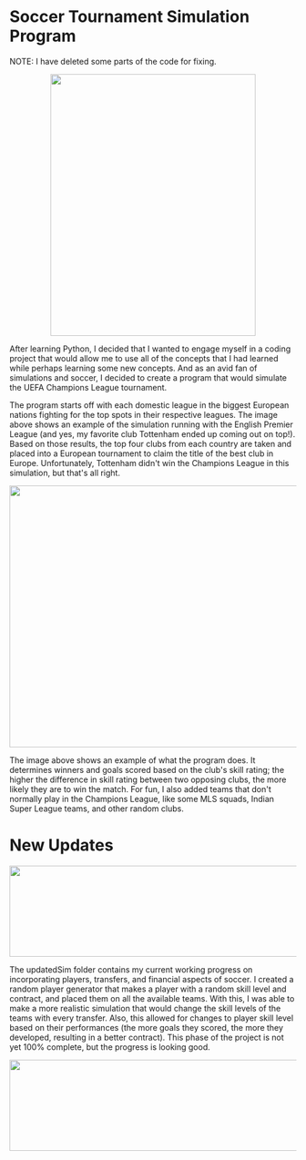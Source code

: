 # Soccer Tournament Simulation Program
NOTE: I have deleted some parts of the code for fixing.

<p align="center">
  <img width="360" height="460" src="https://github.com/varmagokul6/soccerTournamentSim/blob/master/images/premier.PNG">
</p>


After learning Python, I decided that I wanted to engage myself in a coding project that would allow me to use all of the concepts that I had learned while perhaps learning some new concepts. And as an avid fan of simulations and soccer, I decided to create a program that would simulate the UEFA Champions League tournament.

The program starts off with each domestic league in the biggest European nations fighting for the top spots in their respective leagues. The image above shows an example of the simulation running with the English Premier League (and yes, my favorite club Tottenham ended up coming out on top!). Based on those results, the top four clubs from each country are taken and placed into a European tournament to claim the title of the best club in Europe. Unfortunately, Tottenham didn't win the Champions League in this simulation, but that's all right. 

<p align="center">
  <img width="560" height="460" src="https://github.com/varmagokul6/soccerTournamentSim/blob/master/images/finals.PNG">
</p>

The image above shows an example of what the program does. It determines winners and goals scored based on the club's skill rating; the higher the difference in skill rating between two opposing clubs, the more likely they are to win the match. For fun, I also added teams that don't normally play in the Champions League, like some MLS squads, Indian Super League teams, and other random clubs. 

# New Updates

<p align="center">
  <img width="860" height="160" src="https://github.com/varmagokul6/Soccer-Tournament-Simulation/blob/master/images/playerScore.PNG">
</p>

The updatedSim folder contains my current working progress on incorporating players, transfers, and financial aspects of soccer. I created a random player generator that makes a player with a random skill level and contract, and placed them on all the available teams. With this, I was able to make a more realistic simulation that would change the skill levels of the teams with every transfer. Also, this allowed for changes to player skill level based on their performances (the more goals they scored, the more they developed, resulting in a better contract). This phase of the project is not yet 100% complete, but the progress is looking good. 

<p align="center">
  <img width="860" height="160" src="https://github.com/varmagokul6/Soccer-Tournament-Simulation/blob/master/images/transferWindow.PNG">
</p>
